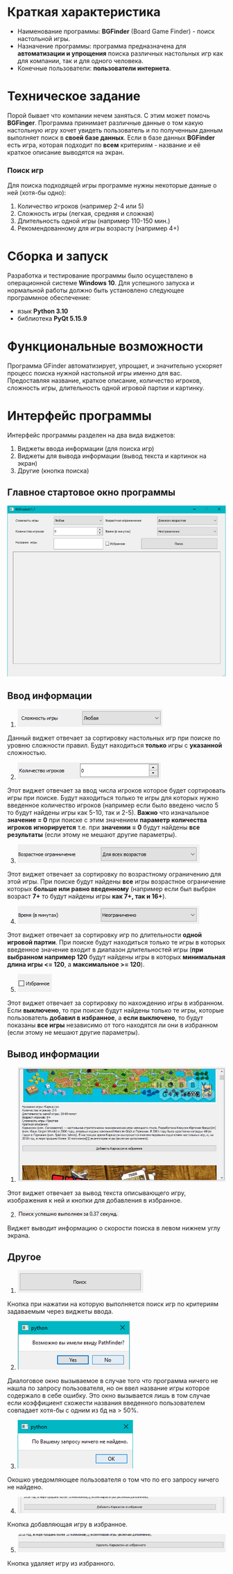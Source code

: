 # Краткая характеристика

* Наименование программы: **BGFinder** (Board Game Finder) - поиск настольной игры.
* Назначение программы: программа предназначена для **автоматизации и упрощения** поиска различных настольных игр как для компании, так и для одного человека.
* Конечные пользователи: **пользователи интернета**.

# Техническое задание

Порой бывает что компании нечем заняться. С этим может помочь **BGFinger**. Программа принимает различные данные о том какую настольную игру хочет увидеть пользователь и по полученным данным выполняет поиск в **своей базе данных**.
Если в базе данных **BGFinder** есть игра, которая подходит по **всем** критериям - название и её краткое описание выводятся на экран.

### Поиск игр

Для поиска подходящей игры программе нужны некоторые данные о ней (хотя-бы одно):
1. Количество игроков (например 2-4 или 5)
2. Сложность игры (легкая, средняя и сложная)
3. Длительность одной игры (например 110-150 мин.)
4. Рекомендованному для игры возрасту (например 4+)

# Сборка и запуск
Разработка и тестирование программы было осуществлено в операционной системе **Windows 10**. Для успешного запуска и нормальной работы должно быть установлено следующее программное обеспечение:

+ язык **Python 3.10**
+ библиотека **PyQt 5.15.9**

# Функциональные возможности

Программа GFinder автоматизирует, упрощает, и значительно ускоряет процесс поиска нужной настольной игры именно для вас.
Предоставляя название, краткое описание, количество игроков, сложность игры, длительность одной игровой партии и картинку.

# Интерфейс программы

Интерфейс программы разделен на два вида виджетов:
1. Виджеты ввода информации (для поиска игр)
2. Виджеты для вывода информации (вывод текста и картинок на экран)
3. Другие (кнопка поиска)

## Главное стартовое окно программы

![screen-01](./images/full_window.png 'Окно программы после запуска')

## Ввод информации

1. ![screen-02](./images/difficulty.png)

Данный виджет отвечает за сортировку настольных игр при поиске по уровню сложности правил. Будут находиться **только** игры с **указанной** сложностью.

2. ![screen-03](./images/players.png)

Этот виджет отвечает за ввод числа игроков которое будет сортировать игры при поиске. Будут находиться только те игры для которых нужно введенное количество игроков (например если было введено число 5 то будут найдены игры как 5-10, так и 2-5). **Важно** что изначальное **значение = 0** при поиске с этим значением **параметр количества игроков игнорируется** т.е. при **значении = 0** будут найдены **все результаты** (если этому не мешают другие параметры).

3. ![screen-04](./images/age.png)

Этот виджет отвечает за сортировку по возрастному ограничению для этой игры. При поиске будут найдены **все** игры возрастное ограничение которых **больше или равно введенному** (например если был выбран возраст **7+** то будут найдены игры **как 7+, так и 16+**).

4. ![screen-05](./images/time.png)

Этот виджет отвечает за сортировку игр по длительности **одной игровой партии**. При поиске будут находиться только те игры в которых введенное значение входит в диапазон длительностей игры (**при выбранном например 120** будут найдены игры в которых **минимальная длина игры <= 120**, а **максимальное >= 120**).

5. ![screen-06](./images/folloving.png)

Этот виджет отвечает за сортировку по нахождению игры в избранном. Если **выключено**, то при поиске будут найдены только те игры, которые пользователь **добавил в избранное**, а **если выключено**, то будут показаны **все игры** независимо от того находятся ли они в избранном (если этому не мешают другие параметры).

## Вывод информации

1. ![screen-07](./images/text_scroll.png)

Этот виджет отвечает за вывод текста описывающего игру, изображения к ней и кнопки для добавления в избранное.

2. ![screen-08](./images/timer.png)

Виджет выводит информацию о скорости поиска в левом нижнем углу экрана.

## Другое

1. ![screen-09](./images/button.png)

Кнопка при нажатии на которую выполняется поиск игр по критериям задаваемым через виджеты ввода.

2. ![screen-10](./images/maybe_you_mean.png)

Диалоговое окно вызываемое в случае того что программа ничего не нашла по запросу пользователя, но он ввел название игры которое содержало в себе ошибку. Это окно вызывается лишь в том случае если коэффициент схожести названия введенного пользователем совпадает хотя-бы с одним из бд на > 50%.

3. ![screen-11](./images/nothing_found.png)

Окошко уведомляющее пользователя о том что по его запросу ничего не найдено.

4. ![screen-12](./images/follow_button.png)

Кнопка добавляющая игру в избранное.

5. ![screen-13](./images/unfollow_button.png)

Кнопка удаляет игру из избранного.
